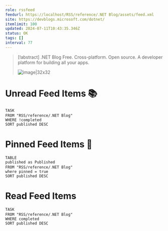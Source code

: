 ```yaml
---
role: rssfeed
feedurl: https://localhost/RSS/reference/․NET Blog/assets/feed.xml
site: https://devblogs.microsoft.com/dotnet/
itemlimit: 100
updated: 2024-07-11T10:43:35.346Z
status: OK
tags: []
interval: 77
---
```


> [!abstract] .NET Blog
> Free. Cross-platform. Open source. A developer platform for building all your apps.
>
> ![image|32x32](https://devblogs.microsoft.com/dotnet/wp-content/uploads/sites/10/2018/10/Microsoft-Favicon.png)
# Unread Feed Items 📚
~~~dataview
TASK
FROM "RSS/reference/․NET Blog"
WHERE !completed
SORT published DESC
~~~

# Pinned Feed Items 📌
~~~dataview
TABLE
published as Published
FROM "RSS/reference/․NET Blog"
where pinned = true
SORT published DESC
~~~

# Read Feed Items
~~~dataview
TASK
FROM "RSS/reference/․NET Blog"
WHERE completed
SORT published DESC
~~~
